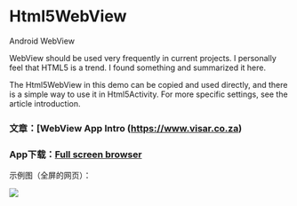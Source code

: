 # Html5WebView
Android WebView

WebView should be used very frequently in current projects. I personally feel that HTML5 is a trend. I found something and summarized it here.

The Html5WebView in this demo can be copied and used directly, and there is a simple way to use it in Html5Activity. For more specific settings, see the article introduction.

### 文章：[WebView App Intro (https://www.visar.co.za)

### App下载：[Full screen browser](http://visar.co.za#ap)

示例图（全屏的网页）：

![](https://github.com/Wing-Li/Html5WdfdfsebView/blob/master/img/pic.png)
